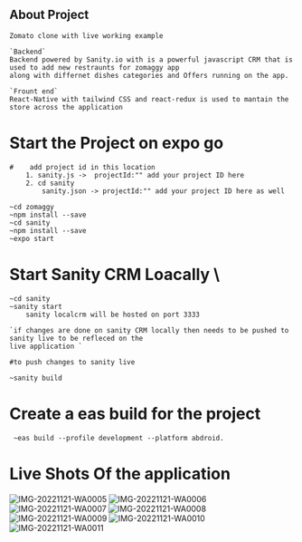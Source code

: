 ## About Project 
    Zomato clone with live working example 
    
    `Backend`
    Backend powered by Sanity.io with is a powerful javascript CRM that is used to add new restraunts for zomaggy app 
    along with differnet dishes categories and Offers running on the app.

    `Frount end`
    React-Native with tailwind CSS and react-redux is used to mantain the store across the application 
    

# Start the Project on expo go  

    #    add project id in this location
        1. sanity.js ->  projectId:"" add your project ID here 
        2. cd sanity 
            sanity.json -> projectId:"" add your project ID here as well 

    ~cd zomaggy
    ~npm install --save
    ~cd sanity
    ~npm install --save
    ~expo start 

# Start Sanity CRM Loacally \
    
    ~cd sanity
    ~sanity start
        sanity localcrm will be hosted on port 3333
    
    `if changes are done on sanity CRM locally then needs to be pushed to sanity live to be refleced on the
    live application `

    #to push changes to sanity live 

    ~sanity build


# Create a eas build for the project

     ~eas build --profile development --platform abdroid.


# Live Shots Of the application

![IMG-20221121-WA0005](https://user-images.githubusercontent.com/56434871/202921177-f9ef43fe-d6b3-4477-8d4a-c0bff44da9c8.jpg)
![IMG-20221121-WA0006](https://user-images.githubusercontent.com/56434871/202921181-9ebee7fd-ef0e-4f44-a104-ba8bdf0fb061.jpg)
![IMG-20221121-WA0007](https://user-images.githubusercontent.com/56434871/202921182-dff5d4f7-c135-401d-bab4-307e23de7a6b.jpg)
![IMG-20221121-WA0008](https://user-images.githubusercontent.com/56434871/202921185-843e05fb-59d4-4a12-a067-2f444db33cf5.jpg)
![IMG-20221121-WA0009](https://user-images.githubusercontent.com/56434871/202921187-6c86ff83-0273-47fd-8954-ddad0f48ddfd.jpg)
![IMG-20221121-WA0010](https://user-images.githubusercontent.com/56434871/202921189-0829091b-8e9b-4e05-af17-ea3f24f69628.jpg)
![IMG-20221121-WA0011](https://user-images.githubusercontent.com/56434871/202921190-ac90c12c-171b-4a18-948d-a6b570294fcb.jpg)